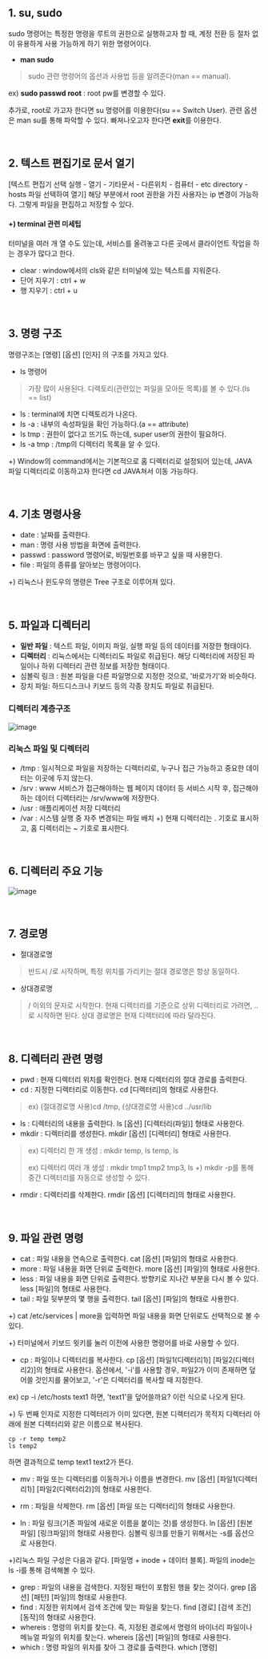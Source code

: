 ## 1. su, sudo
sudo 명령어는 특정한 명령을 루트의 권한으로 실행하고자 할 때, 계정 전환 등 절차 없이 유용하게 사용 가능하게 하기 위한 명령어이다.

- **man sudo** <br>
>sudo 관련 명령어의 옵션과 사용법 등을 알려준다(man == manual).
>
ex) **sudo passwd root** : root pw를 변경할 수 있다.

추가로, root로 가고자 한다면 su 명령어를 이용한다(su == Switch User). 관련 옵션은 man su를 통해 파악할 수 있다.
빠져나오고자 한다면 **exit**를 이용한다.

<br>

## 2. 텍스트 편집기로 문서 열기
[텍스트 편집기 선택 실행 - 열기 - 기타문서 - 다른위치 - 컴퓨터 - etc directory - hosts 파일 선택하여 열기]
해당 부분에서 root 권한을 가진 사용자는 ip 변경이 가능하다. 그렇게 파일을 편집하고 저장할 수 있다.

#### +) terminal 관련 미세팁
터미널을 여러 개 열 수도 있는데, 서비스를 올려놓고 다른 곳에서 클라이언트 작업을 하는 경우가 많다고 한다.

- clear : window에서의 cls와 같은 터미널에 있는 텍스트를 지워준다.
- 단어 지우기 : ctrl + w
- 행 지우기 : ctrl + u

<br>

## 3. 명령 구조
명령구조는 [명령] [옵션] [인자] 의 구조를 가지고 있다.

- ls 명령어
> 가장 많이 사용된다. 디렉토리(관련있는 파일을 모아둔 목록)를 볼 수 있다.(ls == list)
> 
- ls : terminal에 치면 디렉토리가 나온다.
- ls -a : 내부의 속성파일을 확인 가능하다.(a == attribute)
- ls tmp : 권한이 없다고 뜨기도 하는데, super user의 권한이 필요하다.
- ls -a tmp : /tmp의 디렉터리 목록을 알 수 있다.

+) Window의 command에서는 기본적으로 홈 디렉터리로 설정되어 있는데, JAVA 파일 디렉터리로 이동하고자 한다면
cd JAVA쳐서 이동 가능하다.

<br>

## 4. 기초 명령사용
- date : 날짜를 출력한다.
- man : 명령 사용 방법을 화면에 출력한다.
- passwd : password 명령어로, 비밀번호를 바꾸고 싶을 때 사용한다.
- file : 파일의 종류를 알아보는 명령어이다.
  
+) 리눅스나 윈도우의 명령은 Tree 구조로 이루어져 있다.

<br>

## 5. 파일과 디렉터리
- **일반 파일** : 텍스트 파일, 이미지 파일, 실행 파일 등의 데이터를 저장한 형태이다.
- **디렉터리** : 리눅스에서는 디렉터리도 파일로 취급된다. 해당 디렉터리에 저장된 파일이나 하위 디렉터리 관련 정보를 저장한 형태이다.
- 심볼릭 링크 : 원본 파일을 다른 파일명으로 지정한 것으로, '바로가기'와 비슷하다.
- 장치 파일: 하드디스크나 키보드 등의 각종 장치도 파일로 취급된다.

### 디렉터리 계층구조
![image](https://github.com/sonyrainy/TIL/assets/91364766/bde21e1e-e99e-4889-a6e9-d620dd66d9e6)

### 리눅스 파일 및 디렉터리
- /tmp : 일시적으로 파일을 저장하는 디렉터리로, 누구나 접근 가능하고 중요한 데이터는 이곳에 두지 않는다.
- /srv : www 서비스가 접근해야하는 웹 페이지 데이터 등 서비스 시작 후, 접근해야 하는 데이터 디렉터리는 /srv/www에 저장한다.
- /usr : 애플리케이션 저장 디렉터리
- /var : 시스템 실행 중 자주 변경되는 파일 배치
+) 현재 디렉터리는 . 기호로 표시하고, 홈 디렉터리는 ~ 기호로 표시한다.

<br>

## 6. 디렉터리 주요 기능
![image](https://github.com/sonyrainy/TIL/assets/91364766/1a612ae3-3018-4f59-8c7f-0a133cbe0439)

<br>

## 7. 경로명
- 절대경로명
> 반드시 /로 시작하며, 특정 위치를 가리키는 절대 경로명은 항상 동일하다.
- 상대경로명
> / 이외의 문자로 시작한다. 현재 디렉터리를 기준으로 상위 디렉터리로 가려면, ..로 시작하면 된다.
> 상대 경로명은 현재 디렉터리에 따라 달라진다.

<br>

## 8. 디렉터리 관련 명령
- pwd : 현재 디렉터리 위치를 확인한다. 현재 디렉터리의 절대 경로를 출력한다.
- cd : 지정한 디렉터리로 이동한다. cd [디렉터리]의 형태로 사용한다.
> ex) (절대경로명 사용)cd /tmp, (상대경로명 사용)cd ../usr/lib
- ls : 디렉터리의 내용을 출력한다. ls [옵션] [디렉터리(파일)] 형태로 사용한다.
- mkdir : 디렉터리를 생성한다. mkdir [옵션] [디렉터리] 형태로 사용한다.
> ex) 디렉터리 한 개 생성 : mkdir temp, ls temp, ls
> 
> ex) 디렉터리 여러 개 생성 : mkdir tmp1 tmp2 tmp3, ls
+) mkdir -p를 통해 중간 디렉터리를 자동으로 생성할 수 있다.
- rmdir : 디렉터리를 삭제한다. rmdir [옵션] [디렉터리]의 형태로 사용한다.

<br>

## 9. 파일 관련 명령
- cat : 파일 내용을 연속으로 출력한다. cat [옵션] [파일]의 형태로 사용한다.
- more : 파일 내용을 화면 단위로 출력한다. more [옵션] [파일]의 형태로 사용한다.
- less : 파일 내용을 화면 단위로 출력한다. 방향키로 지나간 부분을 다시 볼 수 있다. less [파일]의 형태로 사용한다.
- tail : 파일 뒷부분의 몇 행을 출력한다. tail [옵션] [파일]의 형태로 사용한다.

+) cat /etc/services | more을 입력하면 파일 내용을 화면 단위로도 선택적으로 볼 수 있다.

+) 터미널에서 키보드 윗키를 눌러 이전에 사용한 명령어를 바로 사용할 수 있다.

- cp : 파일이나 디렉터리를 복사한다. cp [옵션] [파일1(디렉터리1)] [파일2(디렉터리2)]의 형태로 사용한다.
옵션에서, '-i'를 사용할 경우, 파일2가 이미 존재하면 덮어쓸 것인지를 물어보고, '-r'은 디렉터리를 복사할 때 지정한다.

ex) cp -i /etc/hosts text1 하면, 'text1'을 덮어쓸까요? 이런 식으로 나오게 된다.

+) 두 번째 인자로 지정한 디렉터리가 이미 있다면, 원본 디렉터리가 목적지 디렉터리 아래에 원본 디렉터리와 같은 이름으로 복사된다.
```
cp -r temp temp2
ls temp2
```
하면 결과적으로 temp text1 text2가 뜬다.

- mv : 파일 또는 디렉터리를 이동하거나 이름을 변경한다. mv [옵션] [파일1(디렉터리1)] [파일2(디렉터리2)]의 형태로 사용한다.
- rm : 파일을 삭제한다. rm [옵션] [파일 또는 디렉터리]의 형태로 사용한다.


- ln : 파일 링크(기존 파일에 새로운 이름을 붙이는 것)를 생성한다. ln [옵션] [원본 파일] [링크파일]의 형태로 사용한다. 심볼릭 링크를 만들기 위해서는 -s를 옵션으로 사용한다.

+)리눅스 파일 구성은 다음과 같다. [파일명 + inode + 데이터 블록]. 파일의 inode는 ls -i를 통해 검색해볼 수 있다.

- grep : 파일의 내용을 검색한다. 지정된 패턴이 포함된 행을 찾는 것이다. grep [옵션] [패턴] [파일]의 형태로 사용한다.
- find : 지정한 위치에서 검색 조건에 맞는 파일을 찾는다. find [경로] [검색 조건] [동작]의 형태로 사용한다.
- whereis : 명령의 위치를 찾는다. 즉, 지정된 경로에서 명령의 바이너리 파일이나 메뉴얼 파일의 위치를 찾는다. whereis [옵션] [파일]의 형태로 사용한다.
- which : 명령 파일의 위치를 찾아 그 경로를 출력한다. which [명령]
